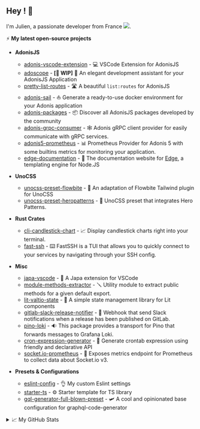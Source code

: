## Hey ! 🤙
<div align="">
  <p>
    I'm Julien, a passionate developer from France <img src="https://img.icons8.com/color/15/000000/france.png"/>. 
  </p>
</div>
 
⚡ **My latest open-source projects**

- **AdonisJS**
  - [adonis-vscode-extension](https://github.com/Julien-R44/adonis-vscode-extension) - 💻 VSCode Extension for AdonisJS
  - [adoscope](https://github.com/Julien-R44/adoscope) - **[🚧 WIP]** 🔭 An elegant development assistant for your AdonisJS Application
  - [pretty-list-routes](https://github.com/Julien-R44/pretty-list-routes) - 🛣️ A beautiful `list:routes` for AdonisJS
  - [adonis-sail](https://github.com/Julien-R44/adonis-sail) - ⛵ Generate a ready-to-use docker environment for your Adonis application
  - [adonis-packages](https://github.com/adonisjs-community/adonis-packages) - 📦 Discover all AdonisJS packages developed by the community
  - [adonis-grpc-consumer](https://github.com/Julien-R44/adonis-grpc-consumer) - 🕸️ Adonis gRPC client provider for easily communicate with gRPC services.
  - [adonis5-prometheus](https://github.com/Julien-R44/adonis5-prometheus) - 📊 Prometheus Provider for Adonis 5 with some builtins metrics for monitoring your application.
  - [edge-documentation](https://github.com/edge-js/edge.adonisjs.com) - 📰 The documentation website for [Edge](http://edge.adonisjs.com), a templating engine for Node.JS
  
- **UnoCSS**
  - [unocss-preset-flowbite](https://github.com/Julien-R44/unocss-preset-flowbite) - 💅 An adaptation of Flowbite Tailwind plugin for UnoCSS
  - [unocss-preset-heropatterns](https://github.com/Julien-R44/unocss-preset-heropatterns) - 🏁 UnoCSS preset that integrates Hero Patterns.
  
- **Rust Crates**
  - [cli-candlestick-chart](https://github.com/Julien-R44/cli-candlestick-chart) - 📈 Display candlestick charts right into your terminal.
  - [fast-ssh](https://github.com/Julien-R44/fast-ssh) - ⌨️ FastSSH is a TUI that allows you to quickly connect to your services by navigating through your SSH config. 

- **Misc**
  - [japa-vscode](https://github.com/Julien-R44/japa-vscode) - 🧪 A Japa extension for VSCode
  - [module-methods-extractor](https://github.com/Julien-R44/module-methods-extractor) - 🪛 Utility module to extract public methods for a given default export.
  - [lit-valtio-state](https://github.com/Julien-R44/lit-valtio-state) - 🏪 A simple state management library for Lit components
  - [gitlab-slack-release-notifier](https://github.com/Julien-R44/gitlab-slack-release-notifier) - 🤖 Webhook that send Slack notifications when a release has been published on GitLab.
  - [pino-loki](https://github.com/Julien-R44/pino-loki) - 🔉 This package provides a transport for Pino that forwards messages to Grafana Loki.
  - [cron-expression-generator](https://github.com/Julien-R44/cron-expression-generator) - 🔧 Generate crontab expression using friendly and declarative API
  - [socket.io-prometheus](https://github.com/Julien-R44/socket.io-prometheus-v3) - 📡 Exposes metrics endpoint for Prometheus to collect data about Socket.io v3.
  
- **Presets & Configurations**
  - [eslint-config](https://github.com/Julien-R44/eslint-config) - 👌 My custom Eslint settings
  - [starter-ts](https://github.com/Julien-R44/starter-ts) - ⚙️ Starter template for TS library
  - [gql-generator-full-blown-preset](https://github.com/Julien-R44/gql-generator-full-blown-preset) - 🛩 A cool and opinionated base configuration for graphql-code-generator

<details>
  <summary>📈 My GitHub Stats</summary> 
  <h2>&#x1f4c8; GitHub Stats</h2>

  <a href="https://github.com/Julien-R44">
    <img align="center" src="https://github-readme-stats.vercel.app/api/top-langs/?username=julien-r44&&hide=html,makefile,c%2B%2B,c,vcl,groff,dockerfile,shell,objective-c&title_color=ffffff&text_color=c9cacc&icon_color=2bbc8a&bg_color=1d1f21&count_private=true&langs_count=3" />
  </a>
  &nbsp;&nbsp;
  <a href="https://github.com/Julien-R44">
    <img align="center" src="https://github-readme-stats.vercel.app/api?username=julien-r44&show_icons=true&line_height=27&count_private=true&title_color=ffffff&text_color=c9cacc&icon_color=2bbc8a&bg_color=1d1f21" />
  </a>
</details>
